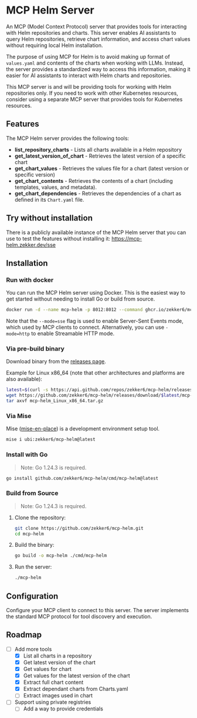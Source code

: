 # MCP Helm Server

An MCP (Model Context Protocol) server that provides tools for interacting with Helm repositories and charts. This
server enables AI assistants to query Helm repositories, retrieve chart information, and access chart values without
requiring local Helm installation.

The purpose of using MCP for Helm is to avoid making up format of `values.yaml` and contents of the charts when working
with LLMs. 
Instead, the server provides a standardized way to access this information, making it easier for AI assistants to
interact with Helm charts and repositories.

This MCP server is and will be providing tools for working with Helm repositories only. If you need to work with other
Kubernetes resources, consider using a separate MCP server that provides tools for Kubernetes resources.

## Features

The MCP Helm server provides the following tools:

- **list_repository_charts** - Lists all charts available in a Helm repository
- **get_latest_version_of_chart** - Retrieves the latest version of a specific chart
- **get_chart_values** - Retrieves the values file for a chart (latest version or specific version)
- **get_chart_contents** - Retrieves the contents of a chart (including templates, values, and metadata).
- **get_chart_dependencies** - Retrieves the dependencies of a chart as defined in its `Chart.yaml` file.

## Try without installation

There is a publicly available instance of the MCP Helm server that you can use to test the features without installing
it: https://mcp-helm.zekker.dev/sse

## Installation

### Run with docker

You can run the MCP Helm server using Docker. This is the easiest way to get started without needing to install Go or
build from source.

```bash
docker run -d --name mcp-helm -p 8012:8012 --command ghcr.io/zekker6/mcp-helm:v1.0.1 -mode=sse
```

Note that the `--mode=sse` flag is used to enable Server-Sent Events mode, which used by MCP clients to connect.
Alternatively, you can use `-mode=http` to enable Streamable HTTP mode.

### Via pre-build binary

Download binary from the [releases page](https://github.com/zekker6/mcp-helm/releases).

Example for Linux x86_64 (note that other architectures and platforms are also available):

```bash
latest=$(curl -s https://api.github.com/repos/zekker6/mcp-helm/releases/latest | grep 'tag_name' | cut -d\" -f4)
wget https://github.com/zekker6/mcp-helm/releases/download/$latest/mcp-helm_Linux_x86_64.tar.gz
tar axvf mcp-helm_Linux_x86_64.tar.gz
```

### Via Mise

Mise ([mise-en-place](https://mise.jdx.dev/)) is a development environment setup tool.

```bash
mise i ubi:zekker6/mcp-helm@latest
```

### Install with Go

> Note: Go 1.24.3 is required.

```bash
go install github.com/zekker6/mcp-helm/cmd/mcp-helm@latest
```

### Build from Source

> Note: Go 1.24.3 is required.

1. Clone the repository:
   ```bash
   git clone https://github.com/zekker6/mcp-helm.git
   cd mcp-helm
   ```

2. Build the binary:
   ```bash
   go build -o mcp-helm ./cmd/mcp-helm
   ```

3. Run the server:
   ```bash
   ./mcp-helm
   ```

## Configuration

Configure your MCP client to connect to this server. The server implements the standard MCP protocol for tool discovery
and execution.

## Roadmap

- [ ] Add more tools
    - [x] List all charts in a repository
    - [x] Get latest version of the chart
    - [x] Get values for chart
    - [x] Get values for the latest version of the chart
    - [x] Extract full chart content
    - [x] Extract dependant charts from Charts.yaml
    - [ ] Extract images used in chart
- [ ] Support using private registries
    - [ ] Add a way to provide credentials
